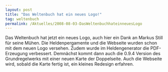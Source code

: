 ```yaml
---
layout: post
title: "Das Weltenbuch hat ein neues Logo!"
tag: weltenbuch
permalink: /Aktuelles/2008-08-03-DasWeltenbuchhateinneuesLogo
---
```



Das Weltenbuch hat jetzt ein neues Logo, auch hier ein Dank an Markus Still für seine Mühen. Die Heldenpergamente und die Webseite wurden schon mit dem neuen Logo versehen. Zudem wurde im Heldengenerator die PDF-Erzeugung verbessert. Demnächst kommt dann auch die 0.9.4 Version des Grundregelwerks mit einer neuen Karte der Doppelseite. Auch die Webseite wird, sobald die Karte fertig ist, ein kleines Redesign erfahren.

